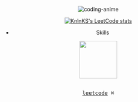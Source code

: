 <div align="center">
  
![coding-anime]([https://github.com/Wefdzen/Wefdzen/assets/108589201/781e93bb-c1e9-41e2-aea4-9004c05d89a8](https://user-images.githubusercontent.com/74038190/212284158-e840e285-664b-44d7-b79b-e264b5e54825.gif))

[![KnlnKS's LeetCode stats](https://leetcode-stats-six.vercel.app/?username=wefdzen)](https://github.com/KnlnKS/leetcode-stats)
- Skills
<img src="https://user-images.githubusercontent.com/74038190/212284087-bbe7e430-757e-4901-90bf-4cd2ce3e1852.gif" width="100">
<br><br>
<p align="center">
  <samp>
    <a href="https://leetcode.com/wefdzen/">leetcode</a> ⌘
  </samp>
</p>
